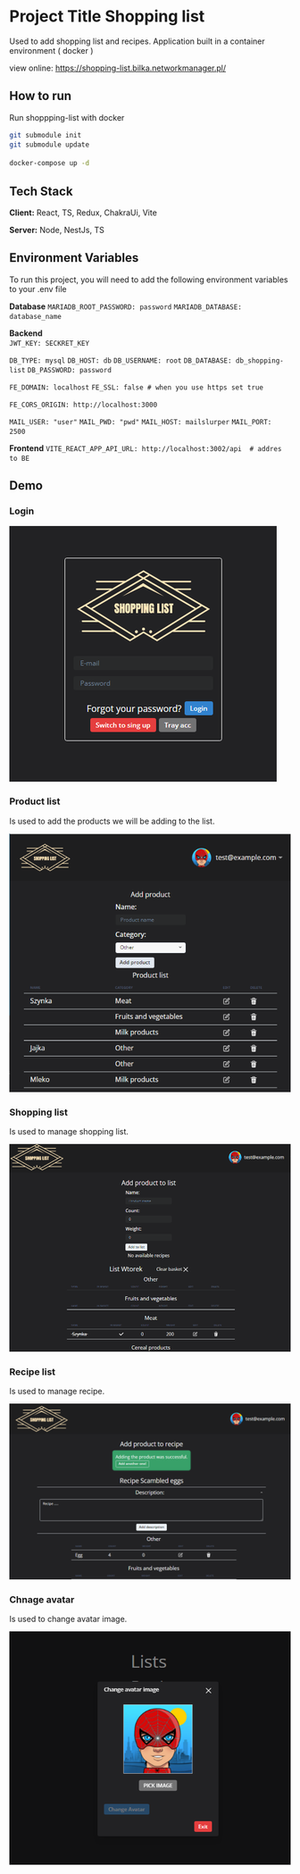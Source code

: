 
# Project Title Shopping list

Used to add shopping list and recipes.
Application built in a container environment ( docker )

view online: https://shopping-list.bilka.networkmanager.pl/


## How to run

Run shoppping-list with docker

```bash
git submodule init
git submodule update

docker-compose up -d
```

## Tech Stack

**Client:** React, TS, Redux, ChakraUi, Vite

**Server:** Node, NestJs, TS

## Environment Variables

To run this project, you will need to add the following environment variables to your .env file

**Database**
`MARIADB_ROOT_PASSWORD: password`
`MARIADB_DATABASE: database_name`

**Backend**      
`JWT_KEY: SECKRET_KEY`

`DB_TYPE: mysql`
`DB_HOST: db`
`DB_USERNAME: root`
`DB_DATABASE: db_shopping-list`
`DB_PASSWORD: password`

`FE_DOMAIN: localhost`
`FE_SSL: false # when you use https set true`

`FE_CORS_ORIGIN: http://localhost:3000`

`MAIL_USER: "user"`
`MAIL_PWD: "pwd"`
`MAIL_HOST: mailslurper`
`MAIL_PORT: 2500`

**Frontend**
`VITE_REACT_APP_API_URL: http://localhost:3002/api  # addres to BE`

    
## Demo

### Login

![login screen](https://github.com/BilkaDev/NestJs_React_Docker-Shopping-list/blob/main/docs/login.png)


### Product list 
Is used to add the products we will be adding to the list.

![product list](https://github.com/BilkaDev/NestJs_React_Docker-Shopping-list/blob/main/docs/product-list.png)

### Shopping list
Is used to manage shopping list.

![shopping list](https://github.com/BilkaDev/NestJs_React_Docker-Shopping-list/blob/main/docs/shopping-list.png)


### Recipe list
Is used to manage recipe.

![recipe list](https://github.com/BilkaDev/NestJs_React_Docker-Shopping-list/blob/main/docs/recipe-list.png)


### Chnage avatar
Is used to change avatar image.

![change avatar](https://github.com/BilkaDev/NestJs_React_Docker-Shopping-list/blob/main/docs/change-avatar.png)


